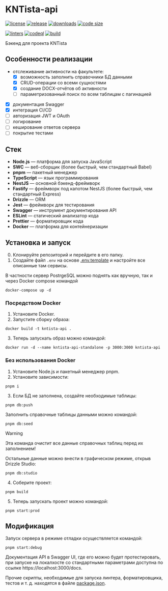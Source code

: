 # KNTista-api

[![license](https://img.shields.io/github/license/Scorpi-ON/KNTista-api)](https://opensource.org/licenses/MIT)
[![release](https://img.shields.io/github/v/release/Scorpi-ON/KNTista-api?include_prereleases)](https://github.com/Scorpi-ON/KNTista-api/releases)
[![downloads](https://img.shields.io/github/downloads/Scorpi-ON/KNTista-api/total)](https://github.com/Scorpi-ON/KNTista-api/releases)
[![code size](https://img.shields.io/github/languages/code-size/Scorpi-ON/KNTista-api.svg)](https://github.com/Scorpi-ON/KNTista-api)

[![linters](https://github.com/Scorpi-ON/KNTista-api/actions/workflows/linters.yaml/badge.svg)](https://github.com/Scorpi-ON/KNTista-api/actions/workflows/linter.yaml)
[![codeql](https://github.com/Scorpi-ON/KNTista-api/actions/workflows/codeql.yaml/badge.svg)](https://github.com/Scorpi-ON/KNTista-api/actions/workflows/codeql.yaml)
[![build](https://github.com/Scorpi-ON/KNTista-api/actions/workflows/build.yaml/badge.svg)](https://github.com/Scorpi-ON/KNTista-api/actions/workflows/build.yaml)

Бэкенд для проекта KNTista

## Особенности реализации

- отслеживание активности на факультете:
    - [x] возможность заполнить справочники БД данными
    - [x] CRUD-операции со всеми сущностями
    - [x] создание DOCX-отчётов об активности
    - [ ] параметризованный поиск по всем таблицам с пагинацией
- [x] документация Swagger
- [x] интеграция CI/CD
- [ ] авторизация JWT и OAuth
- [ ] логирование
- [ ] кеширование ответов сервера
- [ ] покрытие тестами

## Стек

- **Node.js** — платформа для запуска JavaScript
- **SWC** — веб-сборщик (более быстрый, чем стандартный Babel)
- **pnpm** — пакетный менеджер
- **TypeScript** — язык программирования
- **NestJS** — основной бэкенд-фреймворк
- **Fastify** — фреймворк под капотом NestJS (более быстрый, чем стандартный Express)
- **Drizzle** — ORM
- **Jest** — фреймворк для тестирования
- **Swagger** — инструмент документирования API
- **ESLint** — статический анализатор кода
- **Prettier** — форматировщик кода
- **Docker** — платформа для контейнеризации

## Установка и запуск

0. Клонируйте репозиторий и перейдите в его папку.
1. Создайте файл `.env` на основе [.env.template](.env.template) и настройте все описанные там сервисы.

В частности сервер PostrgeSQL можно поднять как вручную, так и через Docker compose командой

```shell
docker-compose up -d
```

### Посредством Docker

1. Установите Docker.
2. Запустите сборку образа:

```shell
docker build -t kntista-api .
```

3. Теперь запускать образ можно командой:

```shell
docker run -d --name kntista-api-standalone -p 3000:3000 kntista-api
```

### Без использования Docker

1. Установите Node.js и пакетный менеджер pnpm.
2. Установите зависимости:

```shell
pnpm i
```

3. Если БД не заполнена, создайте необходимые таблицы:

```shell
pnpm db:push
```

Заполнить справочные таблицы данными можно командой:

```shell
pnpm db:seed
```

> [!WARNING]
> Эта команда очистит все данные справочных таблиц перед их заполнением!

Остальные данные можно внести в графическом режиме, открыв Drizzle Studio:

```shell
pnpm db:studio
```

4. Соберите проект:

```shell
pnpm build
```

5. Теперь запускать проект можно командой:

```shell
pnpm start:prod
```

## Модификация

Запуск сервера в режиме отладки осуществляется командой:

```shell
pnpm start:debug
```

Документация API в Swagger UI, где его можно будет протестировать, при запуске на локалхосте со стандартными параметрами
доступна по ссылке https://localhost:3000/docs.

Прочие скрипты, необходимые для запуска линтера, форматировщика, тестов и т. д. находятся в
файле [package.json](./package.json).
